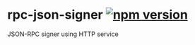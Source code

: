 # rpc-json-signer [![npm version](https://badge.fury.io/js/rpc-json-signer.svg)](https://badge.fury.io/js/rpc-json-signer)

JSON-RPC signer using HTTP service
